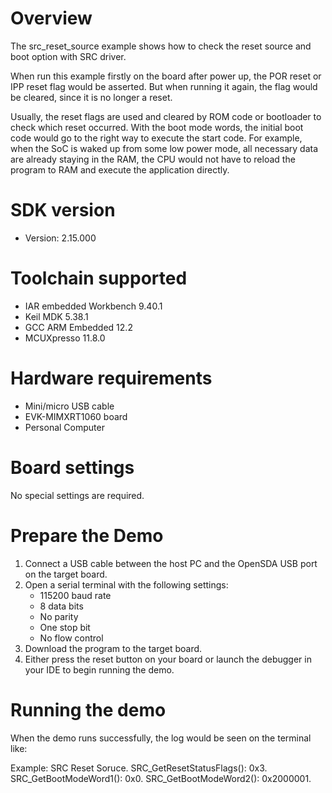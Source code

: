 Overview
========

The src_reset_source example shows how to check the reset source and boot option with SRC driver.

When run this example firstly on the board after power up, the POR reset or IPP reset flag would be asserted. But when running it again, the flag would be cleared, since it is no longer a reset.

Usually, the reset flags are used and cleared by ROM code or bootloader to check which reset occurred. With the boot mode words, the initial boot code would go to the right way to execute the start code. For example, when the SoC is waked up from some low power mode, all necessary data are already staying in the RAM, the CPU would not have to reload the program to RAM and execute the application directly.


SDK version
===========
- Version: 2.15.000

Toolchain supported
===================
- IAR embedded Workbench  9.40.1
- Keil MDK  5.38.1
- GCC ARM Embedded  12.2
- MCUXpresso  11.8.0

Hardware requirements
=====================
- Mini/micro USB cable
- EVK-MIMXRT1060 board
- Personal Computer

Board settings
==============
No special settings are required.

Prepare the Demo
================
1.  Connect a USB cable between the host PC and the OpenSDA USB port on the target board. 
2.  Open a serial terminal with the following settings:
    - 115200 baud rate
    - 8 data bits
    - No parity
    - One stop bit
    - No flow control
3.  Download the program to the target board.
4.  Either press the reset button on your board or launch the debugger in your IDE to begin running the demo.

Running the demo
================
When the demo runs successfully, the log would be seen on the terminal like:

Example: SRC Reset Soruce.
SRC_GetResetStatusFlags(): 0x3.
SRC_GetBootModeWord1(): 0x0.
SRC_GetBootModeWord2(): 0x2000001.
